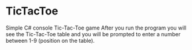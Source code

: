 # TicTacToe
 Simple C# console Tic-Tac-Toe game
 After you run the program you will see the Tic-Tac-Toe table and you will be prompted to enter a number between 1-9 (position on the table).
